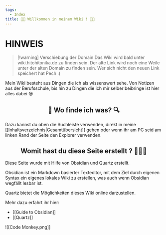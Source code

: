 ```yaml
---
tags:
  - Index
title: 👋🏻 Willkommen in meinem Wiki ! 👋🏻
---
```

# HINWEIS

>[!warning] Verschiebung der Domain
>Das Wiki wird bald unter wiki.hitohitonika.de zu finden sein.
>Der alte Link wird noch eine Weile unter der alten Domain zu finden sein. Wer sich nicht den neuen Link speichert hat Pech :)

Mein Wiki besteht aus Dingen die ich als wissenswert sehe. Von Notizen aus der Berufsschule, bis hin zu Dingen die ich mir selber beibringe ist hier alles dabei 😎

<h2 align="center"> 🔎 Wo finde ich was? 🔍</h2> 

Dazu kannst du oben die Suchleiste verwenden, direkt in meine [[Inhaltsverzeichnis|Gesamtübersicht]] gehen oder wenn ihr am PC seid am linken Rand der Seite den Explorer verwenden. 


<h2 align="center"> Womit hast du diese Seite erstellt ? 👨🏻‍💻</h2>
Diese Seite wurde mit Hilfe von Obsidian und Quartz erstellt.

Obsidian ist ein Markdown basierter Texteditor, mit dem Ziel durch eigenen Syntax ein eigenes lokales Wiki zu erstellen, was auch wenn Obsidian wegfällt lesbar ist. 

Quartz bietet die Möglichkeiten dieses Wiki online darzustellen.

Mehr dazu erfahrt ihr hier:

- [[Guide to Obsidian]]
- [[Quartz]]

![[Code Monkey.png]]
